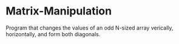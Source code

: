 # Matrix-Manipulation
Program that changes the values of an odd N-sized array verically, horizontally, and form both diagonals.
